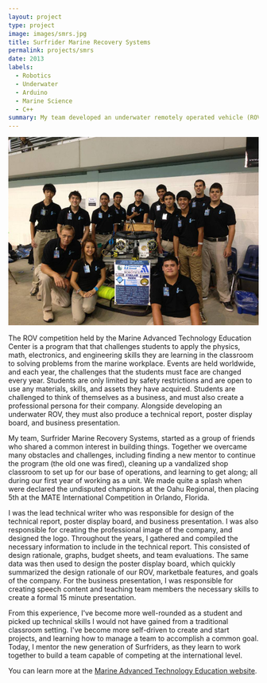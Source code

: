 ```yaml
---
layout: project
type: project
image: images/smrs.jpg
title: Surfrider Marine Recovery Systems
permalink: projects/smrs
date: 2013
labels:
  - Robotics
  - Underwater
  - Arduino
  - Marine Science
  - C++
summary: My team developed an underwater remotely operated vehicle (ROV) that won first place in the Oahu MATE ROV Regional Competition, and placed 4th place in the International MATE ROV Competition in Seattle.
---
```


<img class="ui medium right floated rounded image" src="/images/theboiz.jpg">

The ROV competition held by the Marine Advanced Technology Education Center is a program that that challenges students to apply the physics, math, electronics, and engineering skills they are learning in the classroom to solving problems from the marine workplace.  Events are held worldwide, and each year, the challenges that the students must face are changed every year.  Students are only limited by safety restrictions and are open to use any materials, skills, and assets they have acquired.  Students are challenged to think of themselves as a business, and must also create a professional persona for their company.  Alongside developing an underwater ROV, they must also produce a technical report, poster display board, and business presentation.

My team, Surfrider Marine Recovery Systems, started as a group of friends who shared a common interest in building things.  Together we overcame many obstacles and challenges, including finding a new mentor to continue the program (the old one was fired), cleaning up a vandalized shop classroom to set up for our base of operations, and learning to get along; all during our first year of working as a unit.  We made quite a splash when were declared the undisputed champions at the Oahu Regional, then placing 5th at the MATE International Competition in Orlando, Florida.

I was the lead technical writer who was responsible for design of the technical report, poster display board, and business presentation.  I was also responsible for creating the professional image of the company, and designed the logo.  Throughout the years, I gathered and compiled the necessary information to include in the technical report.  This consisted of design rationale, graphs, budget sheets, and team evaluations.  The same data was then used to design the poster display board, which quickly summarized the design rationale of our ROV, marketbale features, and goals of the company.  For the business presentation, I was responsible for creating speech content and teaching team members the necessary skills to create a formal 15 minute presentation.

From this experience, I've become more well-rounded as a student and picked up technical skills I would not have gained from a traditional classroom setting.  I've become more self-driven to create and start projects, and learning how to manage a team to accomplish a common goal.  Today, I mentor the new generation of Surfriders, as they learn to work together to build a team capable of competing at the international level.

You can learn more at the [Marine Advanced Technology Education website](http://oahu.marinetech2.org/).
